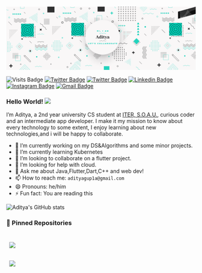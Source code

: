 ![Aditya's GitHub Banner](./assets/collaborate.png)

![Visits Badge](https://badges.pufler.dev/visits/xcyberpunkx0/xcyberpunkx0)
[![Twitter Badge](https://img.shields.io/badge/Twitter-Profile-informational?style=flat&logo=twitter&logoColor=white&color=1CA2F1)](https://twitter.com/xcyberpunkx0)
[![Twitter Badge](https://img.shields.io/badge/-xcyberpunkx0-blue?style=flat-square&logo=twitter&logoColor=white&link=https://twitter.com/xcyberpunkx0)](https://twitter.com/xcyberpunkx0)
[![Linkedin Badge](https://img.shields.io/badge/-aditya-blue?style=flat-square&logo=Linkedin&logoColor=white&link=https://www.linkedin.com/in/aditya-gupta-7a3549190/)](https://www.linkedin.com/in/aditya-gupta-7a3549190/)
[![Instagram Badge](https://img.shields.io/badge/-cyberpunkx0-purple?style=flat-square&logo=instagram&logoColor=white&link=https://instagram.com/xcyberpunkx0/)](https://instagram.com/xcyberpunkx0)
[![Gmail Badge](https://img.shields.io/badge/-adityagup1a@gmail.com-c14438?style=flat-square&logo=Gmail&logoColor=white&link=mailto:adityagup1a@gmail.com)](mailto:adityagup1a@gmail.com)
### Hello World! <img src="https://media.giphy.com/media/hvRJCLFzcasrR4ia7z/giphy.gif" width="25px">

I’m Aditya, a 2nd year university CS student at [ITER, S.O.A.U.](https://www.soa.ac.in/iter), curious coder and an intermediate app developer. I make it my mission to know about every technology to some extent, I enjoy learning about new technologies,and i will be happy to collaborate.

- 🔭 I’m currently working on my DS&Algorithms and some minor projects.
- 🌱 I’m currently learning Kubernetes
- 👯 I’m looking to collaborate on a flutter project.
- 🤔 I’m looking for help with cloud.
- 💬 Ask me about Java,Flutter,Dart,C++ and web dev!
- 📫 How to reach me: `adityagup1a@gmail.com`
- 😄 Pronouns: he/him
- ⚡ Fun fact: You are reading this 

![Aditya's GitHub stats](https://github-readme-stats.vercel.app/api?username=xcyberpunkx0&show_icons=true&theme=radical)


### 📌 Pinned Repositories
<code><a href="https://github.com/xcyberpunkx0/SkiWeather">
  <img align="center" style="margin:0.5rem" src="https://github-readme-stats.vercel.app/api/pin/?username=xcyberpunkx0&repo=SkiWeather&title_color=ffffff&text_color=c9cacc&icon_color=4AB197&bg_color=1A2B34" />
</a>
<code><a href="https://github.com/xcyberpunkx0/raag">
  <img align="center" style="margin:0.5rem" src="https://github-readme-stats.vercel.app/api/pin/?username=xcyberpunkx0&repo=raag&title_color=ffffff&text_color=c9cacc&icon_color=4AB197&bg_color=1A2B34" />
</a>
